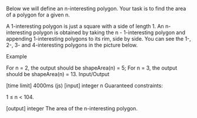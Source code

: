 Below we will define an n-interesting polygon. Your task is to find the area of a polygon for a given n.

A 1-interesting polygon is just a square with a side of length 1. An n-interesting polygon is obtained by taking the n - 1-interesting polygon and appending 1-interesting polygons to its rim, side by side. You can see the 1-, 2-, 3- and 4-interesting polygons in the picture below.



Example

For n = 2, the output should be shapeArea(n) = 5;
For n = 3, the output should be shapeArea(n) = 13.
Input/Output

[time limit] 4000ms (js)
[input] integer n
Guaranteed constraints:

1 ≤ n < 104.

[output] integer
The area of the n-interesting polygon.